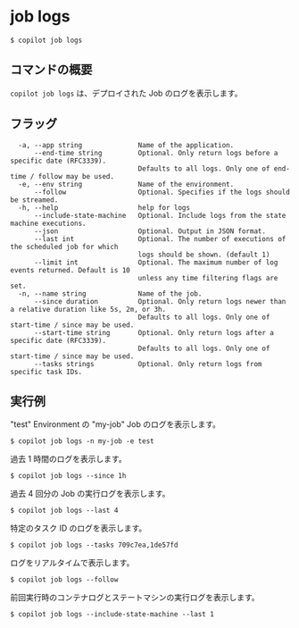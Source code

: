 # job logs
```console
$ copilot job logs
```

## コマンドの概要

`copilot job logs` は、デプロイされた Job のログを表示します。

## フラッグ

```  
  -a, --app string              Name of the application.
      --end-time string         Optional. Only return logs before a specific date (RFC3339).
                                Defaults to all logs. Only one of end-time / follow may be used.
  -e, --env string              Name of the environment.
      --follow                  Optional. Specifies if the logs should be streamed.
  -h, --help                    help for logs
      --include-state-machine   Optional. Include logs from the state machine executions.
      --json                    Optional. Output in JSON format.
      --last int                Optional. The number of executions of the scheduled job for which
                                logs should be shown. (default 1)
      --limit int               Optional. The maximum number of log events returned. Default is 10
                                unless any time filtering flags are set.
  -n, --name string             Name of the job.
      --since duration          Optional. Only return logs newer than a relative duration like 5s, 2m, or 3h.
                                Defaults to all logs. Only one of start-time / since may be used.
      --start-time string       Optional. Only return logs after a specific date (RFC3339).
                                Defaults to all logs. Only one of start-time / since may be used.
      --tasks strings           Optional. Only return logs from specific task IDs.

```

## 実行例 

"test" Environment の "my-job" Job のログを表示します。

```console
$ copilot job logs -n my-job -e test
```

過去 1 時間のログを表示します。

```console
$ copilot job logs --since 1h
```

過去 4 回分の Job の実行ログを表示します。

```console
$ copilot job logs --last 4
```

特定のタスク ID のログを表示します。
```console
$ copilot job logs --tasks 709c7ea,1de57fd
```

ログをリアルタイムで表示します。
```console
$ copilot job logs --follow
```

前回実行時のコンテナログとステートマシンの実行ログを表示します。
```console
$ copilot job logs --include-state-machine --last 1
```

